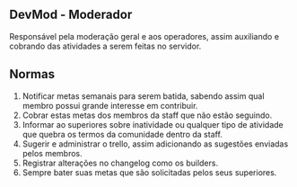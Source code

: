 ## DevMod - Moderador

Responsável pela moderação geral e aos operadores, assim auxiliando e cobrando das atividades a serem feitas no servidor.


## Normas 
<ol>
  <li>Notificar metas semanais para serem batida, sabendo assim qual membro possui grande interesse em contribuir.</li>
  <li>Cobrar estas metas dos membros da staff que não estão seguindo.</li>
  <li>Informar ao superiores sobre inatividade ou qualquer tipo de atividade que quebra os termos da comunidade
dentro da staff.</li>
  <li>Sugerir e administrar o trello, assim adicionando as sugestões enviadas pelos membros.</li>
  <li>Registrar alterações no changelog como os builders.</li>
  <li>Sempre bater suas metas que são solicitadas pelos seus superiores.</li>
</ol>

